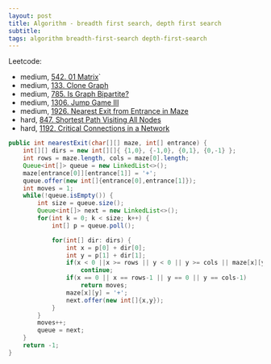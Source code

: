 ```yaml
---
layout: post
title: Algorithm - breadth first search, depth first search
subtitle:
tags: algorithm breadth-first-search depth-first-search
---
```


Leetcode:
* medium, [542. 01 Matrix](https://leetcode.com/problems/01-matrix/)`
* medium, [133. Clone Graph](https://leetcode.com/problems/clone-graph/)
* medium, [785. Is Graph Bipartite?](https://leetcode.com/problems/is-graph-bipartite/)
* medium, [1306. Jump Game III](https://leetcode.com/problems/jump-game-iii/)
* medium, [1926. Nearest Exit from Entrance in Maze](https://leetcode.com/problems/nearest-exit-from-entrance-in-maze/)
* hard, [847. Shortest Path Visiting All Nodes](https://leetcode.com/problems/shortest-path-visiting-all-nodes/)
* hard, [1192. Critical Connections in a Network](https://leetcode.com/problems/critical-connections-in-a-network/)

```java
public int nearestExit(char[][] maze, int[] entrance) {
    int[][] dirs = new int[][]{ {1,0}, {-1,0}, {0,1}, {0,-1} };
    int rows = maze.length, cols = maze[0].length;
    Queue<int[]> queue = new LinkedList<>();
    maze[entrance[0]][entrance[1]] = '+';
    queue.offer(new int[]{entrance[0],entrance[1]});
    int moves = 1;
    while(!queue.isEmpty()) {
        int size = queue.size();
        Queue<int[]> next = new LinkedList<>();
        for(int k = 0; k < size; k++) {
            int[] p = queue.poll();

            for(int[] dir: dirs) {
                int x = p[0] + dir[0];
                int y = p[1] + dir[1];
                if(x < 0 ||x >= rows || y < 0 || y >= cols || maze[x][y] == '+')
                    continue;
                if(x == 0 || x == rows-1 || y == 0 || y == cols-1)
                    return moves;
                maze[x][y] = '+';
                next.offer(new int[]{x,y});
            }
        }
        moves++;
        queue = next;
    }
    return -1;
}
```
